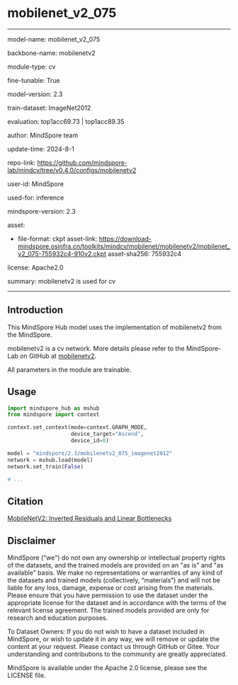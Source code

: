 # mobilenet_v2_075

---

model-name: mobilenet_v2_075

backbone-name: mobilenetv2

module-type: cv

fine-tunable: True

model-version: 2.3

train-dataset: ImageNet2012

evaluation: top1acc69.73 | top1acc89.35

author: MindSpore team

update-time: 2024-8-1

repo-link: <https://github.com/mindspore-lab/mindcv/tree/v0.4.0/configs/mobilenetv2>

user-id: MindSpore

used-for: inference

mindspore-version: 2.3

asset:

-
    file-format: ckpt
    asset-link: <https://download-mindspore.osinfra.cn/toolkits/mindcv/mobilenet/mobilenetv2/mobilenet_v2_075-755932c4-910v2.ckpt>
    asset-sha256: 755932c4

license: Apache2.0

summary: mobilenetv2 is used for cv

---

## Introduction

This MindSpore Hub model uses the implementation of mobilenetv2 from the MindSpore.

mobilenetv2 is a cv network. More details please refer to the MindSpore-Lab on GitHub at [mobilenetv2](https://github.com/mindspore-lab/mindcv/blob/v0.4.0/configs/mobilenetv2/README.md).

All parameters in the module are trainable.

## Usage

```python
import mindspore_hub as mshub
from mindspore import context

context.set_context(mode=context.GRAPH_MODE,
                    device_target="Ascend",
                    device_id=0)

model = "mindspore/2.3/mobilenetv2_075_imagenet2012"
network = mshub.load(model)
network.set_train(False)

# ...
```

## Citation

[MobileNetV2: Inverted Residuals and Linear Bottlenecks](https://arxiv.org/pdf/1801.04381.pdf)

## Disclaimer

MindSpore ("we") do not own any ownership or intellectual property rights of the datasets, and the trained models are provided on an "as is" and "as available" basis. We make no representations or warranties of any kind of the datasets and trained models (collectively, “materials”) and will not be liable for any loss, damage, expense or cost arising from the materials. Please ensure that you have permission to use the dataset under the appropriate license for the dataset and in accordance with the terms of the relevant license agreement. The trained models provided are only for research and education purposes.

To Dataset Owners: If you do not wish to have a dataset included in MindSpore, or wish to update it in any way, we will remove or update the content at your request. Please contact us through GitHub or Gitee. Your understanding and contributions to the community are greatly appreciated.

MindSpore is available under the Apache 2.0 license, please see the LICENSE file.
